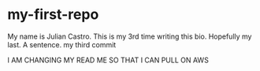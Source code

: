 # my-first-repo
My name is Julian Castro. This is my 3rd time writing this bio. Hopefully my last. A sentence. 
my third commit

I AM CHANGING MY READ ME SO THAT I CAN PULL ON AWS
